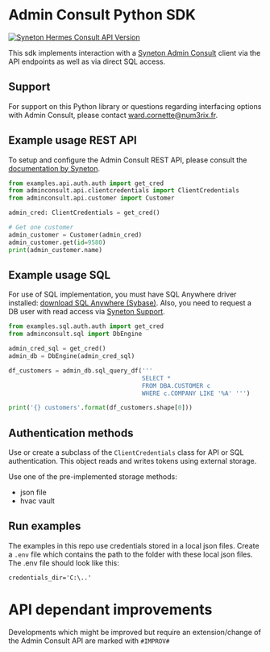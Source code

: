 # Admin Consult Python SDK

[![Syneton Hermes Consult API Version](https://img.shields.io/badge/Syneton_Hermes_Consult_API-1.2.2-blue)](http://consultapi.syneton.be:2100/doc#/)

This sdk implements interaction with a [Syneton Admin Consult](https://www.syneton.be/admin-en-admin-consult) client via the API endpoints as well as via direct SQL access.

## Support

For support on this Python library or questions regarding interfacing options with Admin Consult, please contact [ward.cornette@num3rix.fr](mailto:ward.cornette@num3rix.fr).

## Example usage REST API

To setup and configure the Admin Consult REST API, please consult the [documentation by Syneton](https://syneton.zendesk.com/hc/nl/articles/360015107099-Admin-IS-Admin-Consult-API-activatie-en-configuratie).

``` python
from examples.api.auth.auth import get_cred
from adminconsult.api.clientcredentials import ClientCredentials
from adminconsult.api.customer import Customer

admin_cred: ClientCredentials = get_cred()

# Get one customer
admin_customer = Customer(admin_cred)
admin_customer.get(id=9580)
print(admin_customer.name)
```

## Example usage SQL

For use of SQL implementation, you must have SQL Anywhere driver installed: [download SQL Anywhere (Sybase)](https://help.sap.com/docs/SUPPORT_CONTENT/sqlany/3362971128.html). Also, you need to request a DB user with read access via [Syneton Support](https://syneton.zendesk.com/).

``` python
from examples.sql.auth.auth import get_cred
from adminconsult.sql import DbEngine

admin_cred_sql = get_cred()
admin_db = DbEngine(admin_cred_sql)

df_customers = admin_db.sql_query_df('''
                                     SELECT *
                                     FROM DBA.CUSTOMER c
                                     WHERE c.COMPANY LIKE '%A' ''')

print('{} customers'.format(df_customers.shape[0]))
``` 

## Authentication methods

Use or create a subclass of the `ClientCredentials` class for API or SQL authentication. This object reads and writes tokens using external storage.

Use one of the pre-implemented storage methods:

* json file
* hvac vault

## Run examples

The examples in this repo use credentials stored in a local json files. Create a `.env` file which contains the path to the folder with these local json files. The .env file should look like this:

```
credentials_dir='C:\..'
```

# API dependant improvements

Developments which might be improved but require an extension/change of the Admin Consult API are marked with `#IMPROV#`

<!-- # Postman collection

Include in repository ? -->
